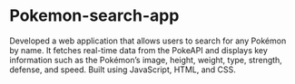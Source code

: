 # Pokemon-search-app
Developed a web application that allows users to search for any Pokémon by name. It fetches real-time data from the PokeAPI and displays key information such as the Pokémon’s image, height, weight, type, strength, defense, and speed. Built using JavaScript, HTML, and CSS.
